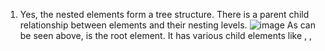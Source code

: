  1. Yes, the nested elements form a tree structure. There is a parent child relationship between elements and their nesting levels.
![image](https://github.com/BupuBupu/summer-of-code-2023/assets/72183674/270d3229-2231-485a-b437-786998354da6)
As can be seen above, <html> </html> is the root element. It has various child elements like <head></head>, <body></body>, <style>,<link>,<Grammarly>.
2. I removed some style class from the HTML format and edited some text.
Before
![image](https://github.com/BupuBupu/summer-of-code-2023/assets/72183674/5d444af2-a491-4a76-bca7-c28b6b6cdaf9)
After
![image](https://github.com/BupuBupu/summer-of-code-2023/assets/72183674/e5ba6572-015a-48cb-a186-ad9f7162180e)
3. The value of the CSS selector with id= username is “”
![image](https://github.com/BupuBupu/summer-of-code-2023/assets/72183674/bfb48db6-cb9d-4f6c-92f2-9f33489400bb)
Another example ; document.querySelector(“#id”).childElementCount shows the number of child elements of the tag with given id.
 ![image](https://github.com/BupuBupu/summer-of-code-2023/assets/72183674/5ffe691c-926f-4bf0-85fc-d846d3cb272c)
We can use various other functions to get our desired answers.
4. After I disabled cache and enabled throttling with fast 3G, there were no visual change in the website. But the website took longer to load.
It took 8.38 sec
Compared to this when cache was enabled and throttling was disabled it took 1 Sec.
attached are the screenshots.
![image](https://github.com/BupuBupu/summer-of-code-2023/assets/72183674/0d28c3fd-6f1f-48ef-8fd2-8addf7dc4639)
And while cache was disabled and throttling was enabled with fast  3G
![image](https://github.com/BupuBupu/summer-of-code-2023/assets/72183674/e4857edc-7050-49b8-8636-0ec17a16a19f)
